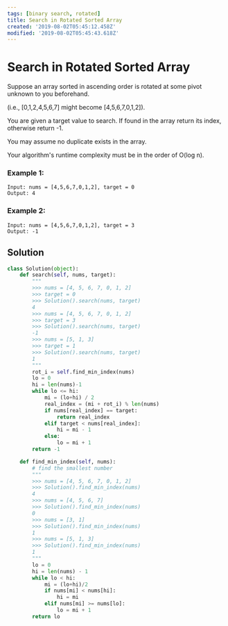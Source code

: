 ```yaml
---
tags: [binary search, rotated]
title: Search in Rotated Sorted Array
created: '2019-08-02T05:45:12.458Z'
modified: '2019-08-02T05:45:43.618Z'
---
```


# Search in Rotated Sorted Array


Suppose an array sorted in ascending order is rotated at some pivot unknown to you beforehand.

(i.e., [0,1,2,4,5,6,7] might become [4,5,6,7,0,1,2]).

You are given a target value to search. If found in the array return its index, otherwise return -1.

You may assume no duplicate exists in the array.

Your algorithm's runtime complexity must be in the order of O(log n).

### Example 1:

```
Input: nums = [4,5,6,7,0,1,2], target = 0
Output: 4
```

### Example 2:

```
Input: nums = [4,5,6,7,0,1,2], target = 3
Output: -1
```

## Solution

```python
class Solution(object):
    def search(self, nums, target):
        """
        >>> nums = [4, 5, 6, 7, 0, 1, 2]
        >>> target = 0
        >>> Solution().search(nums, target)
        4
        >>> nums = [4, 5, 6, 7, 0, 1, 2]
        >>> target = 3
        >>> Solution().search(nums, target)
        -1
        >>> nums = [5, 1, 3]
        >>> target = 1
        >>> Solution().search(nums, target)
        1
        """
        rot_i = self.find_min_index(nums)
        lo = 0
        hi = len(nums)-1
        while lo <= hi:
            mi = (lo+hi) / 2
            real_index = (mi + rot_i) % len(nums)
            if nums[real_index] == target:
                return real_index
            elif target < nums[real_index]:
                hi = mi - 1
            else:
                lo = mi + 1
        return -1

    def find_min_index(self, nums):
        # find the smallest number
        """
        >>> nums = [4, 5, 6, 7, 0, 1, 2]
        >>> Solution().find_min_index(nums)
        4
        >>> nums = [4, 5, 6, 7]
        >>> Solution().find_min_index(nums)
        0
        >>> nums = [3, 1]
        >>> Solution().find_min_index(nums)
        1
        >>> nums = [5, 1, 3]
        >>> Solution().find_min_index(nums)
        1
        """
        lo = 0
        hi = len(nums) - 1
        while lo < hi:
            mi = (lo+hi)/2
            if nums[mi] < nums[hi]:
                hi = mi
            elif nums[mi] >= nums[lo]:
                lo = mi + 1
        return lo
```
